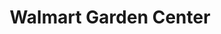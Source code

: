 ---
title: "Walmart Garden Center"
url: /oklahoma-city/walmart-garden-center/
shop: garden centre
---